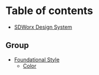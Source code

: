 # Table of contents

* [SDWorx Design System](README.md)

## Group

* [Foundational Style](group/groupage/README.md)
  * [Color](group/groupage/color.md)

